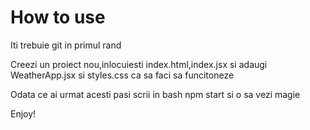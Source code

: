 # How to use

Iti trebuie git in primul rand

Creezi un proiect nou,inlocuiesti index.html,index.jsx si adaugi WeatherApp.jsx si styles.css ca sa faci sa funcitoneze

Odata ce ai urmat acesti pasi scrii in bash npm start si o sa vezi magie

Enjoy!
